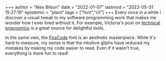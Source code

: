 +++
author = "Alex Bilson"
date = "2022-01-07"
lastmod = "2022-05-31 15:27:19"
epistemic = "plant"
tags = ["font","cli"]
+++
Every once in a while I discover a visual tweak to my software programming work that makes me wonder how I ever lived without it. For example, Victoria's post on [technical ergonomics](https://victoria.dev/blog/technical-ergonomics-for-the-efficient-developer/) is a great source for delightful tools.

In the same vein, the [FiraCode](https://github.com/tonsky/FiraCode/wiki/Installing) font is an aesthetic masterpiece. While it's hard to measure, my sense is that the intuitive gliphs have reduced my mistakes by making my code easier to read. Even if it wasn't true, everything is more fun to read!
